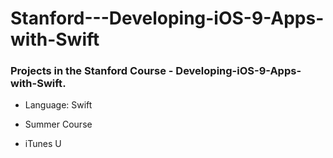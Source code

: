 # Stanford---Developing-iOS-9-Apps-with-Swift

### Projects in the Stanford Course - **Developing-iOS-9-Apps-with-Swift**.

* Language: Swift

* Summer Course

* iTunes U

